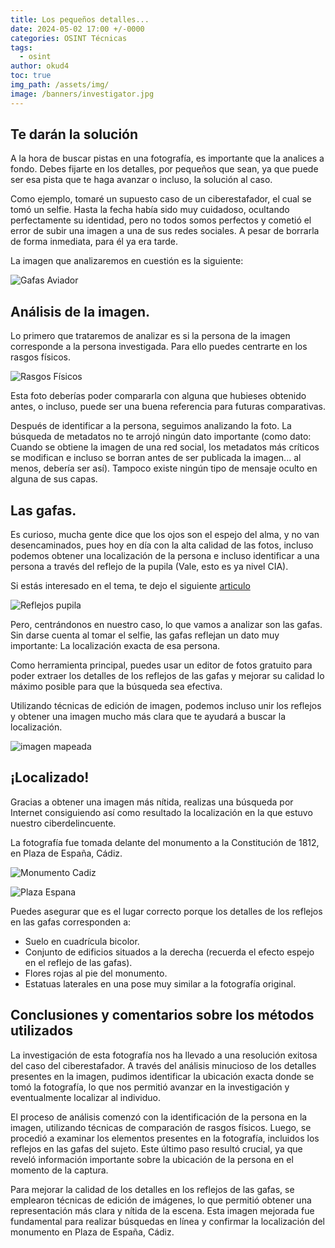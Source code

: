 ```yaml
---
title: Los pequeños detalles...
date: 2024-05-02 17:00 +/-0000
categories: OSINT Técnicas
tags:
  - osint
author: okud4
toc: true
img_path: /assets/img/
image: /banners/investigator.jpg
---
```


## Te darán la solución

A la hora de buscar pistas en una fotografía, es importante que la analices a fondo. Debes fijarte en los detalles, por pequeños que sean, ya que puede ser esa pista que te haga avanzar o incluso, la solución al caso.

Como ejemplo, tomaré un supuesto caso de un ciberestafador, el cual se tomó un selfie. Hasta la fecha había sido muy cuidadoso, ocultando perfectamente su identidad, pero no todos somos perfectos y cometió el error de subir una imagen a una de sus redes sociales. A pesar de borrarla de forma inmediata, para él ya era tarde.

La imagen que analizaremos en cuestión es la siguiente:

![Gafas Aviador](capturas/fotosint/reflejo-gafas.jpg)


## Análisis de la imagen.

Lo primero que trataremos de analizar es si la persona de la imagen corresponde a la persona investigada. Para ello puedes centrarte en los rasgos físicos.

![Rasgos Físicos](capturas/fotosint/identificacion.png)

Esta foto deberías poder compararla con alguna que hubieses obtenido antes, o incluso, puede ser una buena referencia para futuras comparativas.

Después de identificar a la persona, seguimos analizando la foto. La búsqueda de metadatos no te arrojó ningún dato importante (como dato: Cuando se obtiene la imagen de una red social, los metadatos más críticos se modifican e incluso se borran antes de ser publicada la imagen... al menos, debería ser así). Tampoco existe ningún tipo de mensaje oculto en alguna de sus capas.

## Las gafas.

Es curioso, mucha gente dice que los ojos son el espejo del alma, y no van desencaminados, pues hoy en día con la alta calidad de las fotos, incluso podemos obtener una localización de la persona e incluso identificar a una persona a través del reflejo de la pupila (Vale, esto es ya nivel CIA).

Si estás interesado en el tema, te dejo el siguiente [articulo](https://journals.plos.org/plosone/article?id=10.1371/journal.pone.0083325)

![Reflejos pupila](capturas/fotosint/reflejo-detalle.jpg)

Pero, centrándonos en nuestro caso, lo que vamos a analizar son las gafas. Sin darse cuenta al tomar el selfie, las gafas reflejan un dato muy importante: La localización exacta de esa persona.

Como herramienta principal, puedes usar un editor de fotos gratuito para poder extraer los detalles de los reflejos de las gafas y mejorar su calidad lo máximo posible para que la búsqueda sea efectiva.

Utilizando técnicas de edición de imagen, podemos incluso unir los reflejos y obtener una imagen mucho más clara que te ayudará a buscar la localización.

![imagen mapeada](capturas/fotosint/monumento.jpg)

## ¡Localizado!

Gracias a obtener una imagen más nítida, realizas una búsqueda por Internet consiguiendo así como resultado la localización en la que estuvo nuestro ciberdelincuente.

La fotografía fue tomada delante del monumento a la Constitución de 1812, en Plaza de España, Cádiz.

![Monumento Cadiz](capturas/fotosint/cadiz.jpg)

![Plaza Espana](capturas/fotosint/plaza-espana.png)

Puedes asegurar que es el lugar correcto porque los detalles de los reflejos en las gafas corresponden a:

- Suelo en cuadrícula bicolor.
- Conjunto de edificios situados a la derecha (recuerda el efecto espejo en el reflejo de las gafas).
- Flores rojas al pie del monumento.
- Estatuas laterales en una pose muy similar a la fotografía original.


## Conclusiones y comentarios sobre los métodos utilizados

La investigación de esta fotografía nos ha llevado a una resolución exitosa del caso del ciberestafador. A través del análisis minucioso de los detalles presentes en la imagen, pudimos identificar la ubicación exacta donde se tomó la fotografía, lo que nos permitió avanzar en la investigación y eventualmente localizar al individuo.

El proceso de análisis comenzó con la identificación de la persona en la imagen, utilizando técnicas de comparación de rasgos físicos. Luego, se procedió a examinar los elementos presentes en la fotografía, incluidos los reflejos en las gafas del sujeto. Este último paso resultó crucial, ya que reveló información importante sobre la ubicación de la persona en el momento de la captura.

Para mejorar la calidad de los detalles en los reflejos de las gafas, se emplearon técnicas de edición de imágenes, lo que permitió obtener una representación más clara y nítida de la escena. Esta imagen mejorada fue fundamental para realizar búsquedas en línea y confirmar la localización del monumento en Plaza de España, Cádiz.
